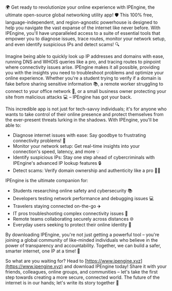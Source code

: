 🌍 Get ready to revolutionize your online experience with IPEngine, the ultimate open-source global networking utility app! 🛡️ This 100% free, language-independent, and region-agnostic powerhouse is designed to help you navigate the vast expanse of the internet like never before. With IPEngine, you'll have unparalleled access to a suite of essential tools that empower you to diagnose issues, trace routes, monitor your network setup, and even identify suspicious IPs and detect scams! 🔍

Imagine being able to quickly look up IP addresses and domains with ease, running DNS and WHOIS queries like a pro, and tracing routes to pinpoint where connectivity issues arise. IPEngine makes it all possible, providing you with the insights you need to troubleshoot problems and optimize your online experience. Whether you're a student trying to verify if a domain is fake before sharing sensitive information 📚, a remote worker struggling to connect to your office network 🏢, or a small business owner protecting your site from malicious attacks 💻 – IPEngine has got your back.

This incredible app is not just for tech-savvy individuals; it's for anyone who wants to take control of their online presence and protect themselves from the ever-present threats lurking in the shadows. With IPEngine, you'll be able to:

* Diagnose internet issues with ease: Say goodbye to frustrating connectivity problems! 🔋
* Monitor your network setup: Get real-time insights into your connection's speed, latency, and more 💡
* Identify suspicious IPs: Stay one step ahead of cybercriminals with IPEngine's advanced IP lookup features 🔒
* Detect scams: Verify domain ownership and authenticity like a pro 🕵️‍♀️

IPEngine is the ultimate companion for:

* Students researching online safety and cybersecurity 📚
* Developers testing network performance and debugging issues 💻
* Travelers staying connected on-the-go ✈️
* IT pros troubleshooting complex connectivity issues 🔧
* Remote teams collaborating securely across distances 🌐
* Everyday users seeking to protect their online identity 💪

By downloading IPEngine, you're not just getting a powerful tool – you're joining a global community of like-minded individuals who believe in the power of transparency and accountability. Together, we can build a safer, smarter internet, one IP at a time! 🚀

So what are you waiting for? Head to [https://www.ipengine.xyz](https://www.ipengine.xyz) and download IPEngine today! Share it with your friends, colleagues, online groups, and communities – let's take the first step towards creating a more secure, connected world. The future of the internet is in our hands; let's write its story together 🌟